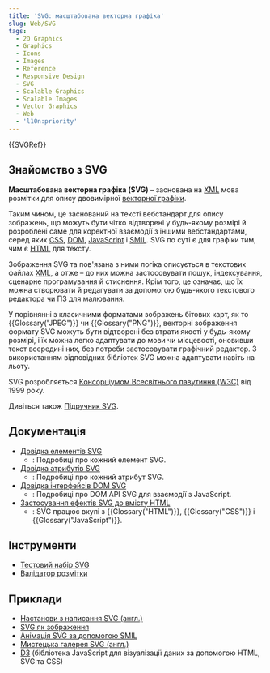 ```yaml
---
title: 'SVG: масштабована векторна графіка'
slug: Web/SVG
tags:
  - 2D Graphics
  - Graphics
  - Icons
  - Images
  - Reference
  - Responsive Design
  - SVG
  - Scalable Graphics
  - Scalable Images
  - Vector Graphics
  - Web
  - 'l10n:priority'
---
```


{{SVGRef}}

## Знайомство з SVG

**Масштабована векторна графіка (SVG)** – заснована на [XML](/uk/docs/Web/XML) мова розмітки для опису двовимірної [векторної графіки](https://uk.wikipedia.org/wiki/%D0%92%D0%B5%D0%BA%D1%82%D0%BE%D1%80%D0%BD%D0%B0_%D0%B3%D1%80%D0%B0%D1%84%D1%96%D0%BA%D0%B0).

Таким чином, це заснований на тексті вебстандарт для опису зображень, що можуть бути чітко відтворені у будь-якому розмірі й розроблені саме для коректної взаємодії з іншими вебстандартами, серед яких [CSS](/uk/docs/Web/CSS), [DOM](/uk/docs/Web/API/Document_Object_Model), [JavaScript](/uk/docs/Web/JavaScript) і [SMIL](/uk/docs/Web/SVG/SVG_animation_with_SMIL). SVG по суті є для графіки тим, чим є [HTML](/uk/docs/Web/HTML) для тексту.

Зображення SVG та пов'язана з ними логіка описується в текстових файлах [XML](/uk/docs/Web/XML), а отже – до них можна застосовувати пошук, індексування, сценарне програмування й стиснення. Крім того, це означає, що їх можна створювати й редагувати за допомогою будь-якого текстового редактора чи ПЗ для малювання.

У порівнянні з класичними форматами зображень бітових карт, як то {{Glossary("JPEG")}} чи {{Glossary("PNG")}}, векторні зображення формату SVG можуть бути відтворені без втрати якості у будь-якому розмірі, і їх можна легко адаптувати до мови чи місцевості, оновивши текст всередині них, без потреби застосовувати графічний редактор. З використанням відповідних бібліотек SVG можна адаптувати навіть на льоту.

SVG розробляється [Консорціумом Всесвітнього павутиння (W3C)](https://www.w3.org/) від 1999 року.

Дивіться також [Підручник SVG](/uk/docs/Web/SVG/Tutorial).

## Документація

- [Довідка елементів SVG](/uk/docs/Web/SVG/Element)
  - : Подробиці про кожний елемент SVG.
- [Довідка атрибутів SVG](/uk/docs/Web/SVG/Attribute)
  - : Подробиці про кожний атрибут SVG.
- [Довідка інтерфейсів DOM SVG](/uk/docs/Web/API/Document_Object_Model#interfeisy-svg)
  - : Подробиці про DOM API SVG для взаємодії з JavaScript.
- [Застосування ефектів SVG до вмісту HTML](/uk/docs/Web/SVG/Applying_SVG_effects_to_HTML_content)
  - : SVG працює вкупі з {{Glossary("HTML")}}, {{Glossary("CSS")}} і {{Glossary("JavaScript")}}.

## Інструменти

- [Тестовий набір SVG](https://github.com/w3c/svgwg/wiki/Testing)
- [Валідатор розмітки](https://validator.w3.org/#validate_by_input)

## Приклади

- [Настанови з написання SVG (англ.)](https://jwatt.org/svg/authoring/)
- [SVG як зображення](/uk/docs/Web/SVG/SVG_as_an_Image)
- [Анімація SVG за допомогою SMIL](/uk/docs/Web/SVG/SVG_animation_with_SMIL)
- [Мистецька галерея SVG (англ.)](https://www1.plurib.us/svg_gallery/)
- [D3](https://d3js.org) (бібліотека JavaScript для візуалізації даних за допомогою HTML, SVG та CSS)
